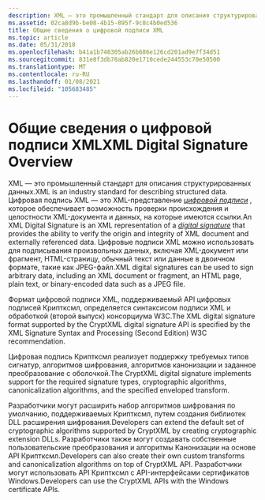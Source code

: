```yaml
---
description: XML — это промышленный стандарт для описания структурированных данных. Цифровая подпись XML — это XML-представление цифровой подписи, которое обеспечивает возможность проверки происхождения и целостности XML-документа и данных, на которые имеются ссылки.
ms.assetid: 02ca8d9b-be08-4b15-895f-9c8c4b0ed536
title: Общие сведения о цифровой подписи XML
ms.topic: article
ms.date: 05/31/2018
ms.openlocfilehash: b41a1b748305ab26b686e126cd201ad9e7f34d51
ms.sourcegitcommit: 831e8f3db78ab820e1710cede244553c70e50500
ms.translationtype: MT
ms.contentlocale: ru-RU
ms.lasthandoff: 01/08/2021
ms.locfileid: "105683485"
---
```

# <a name="xml-digital-signature-overview"></a><span data-ttu-id="35084-104">Общие сведения о цифровой подписи XML</span><span class="sxs-lookup"><span data-stu-id="35084-104">XML Digital Signature Overview</span></span>

<span data-ttu-id="35084-105">XML — это промышленный стандарт для описания структурированных данных.</span><span class="sxs-lookup"><span data-stu-id="35084-105">XML is an industry standard for describing structured data.</span></span> <span data-ttu-id="35084-106">Цифровая подпись XML — это XML-представление [*цифровой подписи*](../secgloss/d-gly.md) , которое обеспечивает возможность проверки происхождения и целостности XML-документа и данных, на которые имеются ссылки.</span><span class="sxs-lookup"><span data-stu-id="35084-106">An XML Digital Signature is an XML representation of a [*digital signature*](../secgloss/d-gly.md) that provides the ability to verify the origin and integrity of XML document and externally referenced data.</span></span> <span data-ttu-id="35084-107">Цифровые подписи XML можно использовать для подписывания произвольных данных, включая XML-документ или фрагмент, HTML-страницу, обычный текст или данные в двоичном формате, такие как JPEG-файл.</span><span class="sxs-lookup"><span data-stu-id="35084-107">XML digital signatures can be used to sign arbitrary data, including an XML document or fragment, an HTML page, plain text, or binary-encoded data such as a JPEG file.</span></span>

<span data-ttu-id="35084-108">Формат цифровой подписи XML, поддерживаемый API цифровых подписей Криптксмл, определяется синтаксисом подписи XML и обработкой (второй выпуск) консорциума W3C.</span><span class="sxs-lookup"><span data-stu-id="35084-108">The XML digital signature format supported by the CryptXML digital signature API is specified by the XML Signature Syntax and Processing (Second Edition) W3C recommendation.</span></span>

<span data-ttu-id="35084-109">Цифровая подпись Криптксмл реализует поддержку требуемых типов сигнатур, алгоритмов шифрования, алгоритмов канонизации и заданное преобразование с оболочкой.</span><span class="sxs-lookup"><span data-stu-id="35084-109">The CryptXML digital signature implements support for the required signature types, cryptographic algorithms, canonicalization algorithms, and the specified enveloped transform.</span></span>

<span data-ttu-id="35084-110">Разработчики могут расширить набор алгоритмов шифрования по умолчанию, поддерживаемых Криптксмл, путем создания библиотек DLL расширения шифрования.</span><span class="sxs-lookup"><span data-stu-id="35084-110">Developers can extend the default set of cryptographic algorithms supported by CryptXML by creating cryptographic extension DLLs.</span></span> <span data-ttu-id="35084-111">Разработчики также могут создавать собственные пользовательские преобразования и алгоритмы Канонизации на основе API Криптксмл.</span><span class="sxs-lookup"><span data-stu-id="35084-111">Developers can also create their own custom transforms and canonicalization algorithms on top of CryptXML API.</span></span> <span data-ttu-id="35084-112">Разработчики могут использовать API Криптксмл с API-интерфейсами сертификатов Windows.</span><span class="sxs-lookup"><span data-stu-id="35084-112">Developers can use the CryptXML APIs with the Windows certificate APIs.</span></span>

 

 
